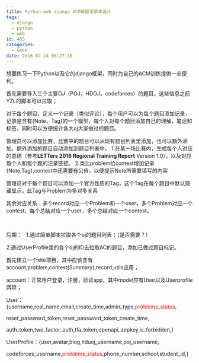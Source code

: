 ```yaml
---
title: Python-web django ACM解题记录本设计
tags:
  - django
  - python
  - web
id: 465
categories:
  - Geek
date: 2016-07-24 06:27:10
---
```


想要练习一下Python以及它的django框架，同时为自己的ACM训练提供一点便利。

首先需要导入三个主要OJ（POJ，HDOJ，codeforces）的题目，这些信息之前YZL的脚本可以拉取；

对于每个题目，定义一个记录（类似评论），每个用户可以为每个题目添加记录，记录是含有{Note，Tag}的一个模型，每个人对每个题目添加自己的理解，笔记和标签，同时可以方便统计各大oj大家做过的题目。

管理员可以添加比赛，比赛中的题目可以从现有题目列表里添加，也可以额外添加，额外添加的题目自动添加到题目列表中。
1.在某一场比赛内，生成每个人对应的总结（参考**LETTers 2016 Regional Training Report** Version 1.0），以及对应每个人和每个题的记录链接。
2.类比problem给contest增加记录{Note,Tag},contest中还需要有公告，以便提示Note所需要填写的内容

管理员对于每个题目可以添加一个官方性质的Tag，这个Tag在每个题目中默认隐藏显示。此Tag与Problem为多对多关系

其余对应关系：多个record对应一个Problem和一个user，多个Problem对应一个contest，每个总结对应一个user，多个总结对应一个contest。

&nbsp;

后期：   1.通过简单脚本拉取各个oj的题目列表；（是否需要？）

2.通过UserProfile里的各个oj的ID去拉取AC的题目，添加已做过题目标记。

首先建立一个site项目，其中应该含有account,problem,contest(Summary),record,utils应用；

account：正常用户登录，注册，验证app，其中model应有User以及Userprofile两项；

User：{username,real_name,email,create_time,admin_type,<span style="color: #ff0000;">problems_status</span>,

reset_password_token,reset_password_token_create_time,

auth_token,two_factor_auth,tfa_token,openapi_appkey,is_forbidden,}

UserProfile：{user,avatar,blog,hduoj_username,poj_username,

codeforces_username,<span style="color: #ff0000;">problems_status</span>,phone_number,school,student_id,}